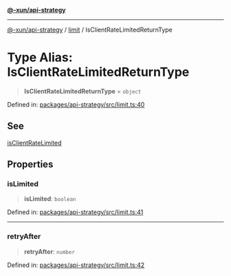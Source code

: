 [**@-xun/api-strategy**](../../README.md)

***

[@-xun/api-strategy](../../README.md) / [limit](../README.md) / IsClientRateLimitedReturnType

# Type Alias: IsClientRateLimitedReturnType

> **IsClientRateLimitedReturnType** = `object`

Defined in: [packages/api-strategy/src/limit.ts:40](https://github.com/Xunnamius/api-utils/blob/3905fc4975c9f15e022202427b124cf715fcf3dc/packages/api-strategy/src/limit.ts#L40)

## See

[isClientRateLimited](../functions/isClientRateLimited.md)

## Properties

### isLimited

> **isLimited**: `boolean`

Defined in: [packages/api-strategy/src/limit.ts:41](https://github.com/Xunnamius/api-utils/blob/3905fc4975c9f15e022202427b124cf715fcf3dc/packages/api-strategy/src/limit.ts#L41)

***

### retryAfter

> **retryAfter**: `number`

Defined in: [packages/api-strategy/src/limit.ts:42](https://github.com/Xunnamius/api-utils/blob/3905fc4975c9f15e022202427b124cf715fcf3dc/packages/api-strategy/src/limit.ts#L42)
